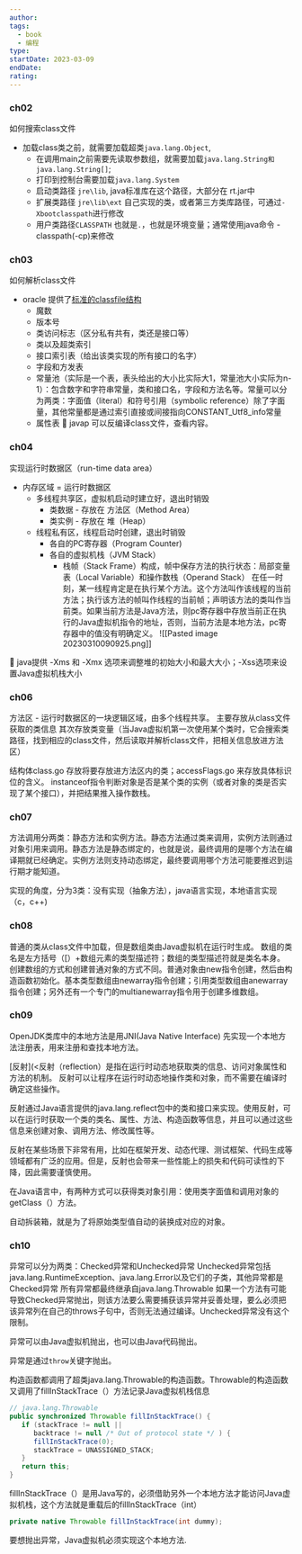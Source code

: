 ```yaml
---
author: 
tags:
  - book
  - 编程
type: 
startDate: 2023-03-09
endDate: 
rating: 
---
```


### ch02
如何搜索class文件
- 加载class类之前，就需要加载超类`java.lang.Object`, 
	- 在调用main之前需要先读取参数组，就需要加载`java.lang.String和java.lang.String[]`;
	- 打印到控制台需要加载`java.lang.System`
	- 启动类路径 `jre\lib`, java标准库在这个路径，大部分在 rt.jar中 
	- 扩展类路径 `jre\lib\ext`  自己实现的类，或者第三方类库路径，可通过`-Xbootclasspath`进行修改
	- 用户类路径`CLASSPATH` 也就是`.`，也就是环境变量；通常使用java命令 -classpath(-cp)来修改

### ch03
如何解析class文件 
- oracle 提供了[标准的classfile结构](https://docs.oracle.com/javase/specs/jvms/se7/html/jvms-4.html)
	- 魔数 
	- 版本号
	- 类访问标志（区分私有共有，类还是接口等）
	- 类以及超类索引
	- 接口索引表（给出该类实现的所有接口的名字）
	- 字段和方发表
	- 常量池（实际是一个表，表头给出的大小比实际大1，常量池大小实际为n-1）：包含数字和字符串常量，类和接口名，字段和方法名等。常量可以分为两类：字面值（literal）和符号引用（symbolic reference）除了字面量，其他常量都是通过索引直接或间接指向CONSTANT_Utf8_info常量
	- 属性表
🧰 javap 可以反编译class文件，查看内容。


### ch04
实现运行时数据区（run-time data area）
- 内存区域 = 运行时数据区 
	- 多线程共享区，虚拟机启动时建立好，退出时销毁
		- 类数据 - 存放在 方法区（Method Area）
		- 类实例 - 存放在 堆（Heap）
	- 线程私有区，线程启动时创建，退出时销毁 
		- 各自的PC寄存器（Program Counter)
		- 各自的虚拟机栈（JVM Stack）
			- 栈帧（Stack Frame）构成，帧中保存方法的执行状态：局部变量表（Local Variable）和操作数栈（Operand Stack）
在任一时刻，某一线程肯定是在执行某个方法。这个方法叫作该线程的当前方法；执行该方法的帧叫作线程的当前帧；声明该方法的类叫作当前类。如果当前方法是Java方法，则pc寄存器中存放当前正在执行的Java虚拟机指令的地址，否则，当前方法是本地方法，pc寄存器中的值没有明确定义。
![[Pasted image 20230310090925.png]]

🧰 java提供 -Xms 和 -Xmx 选项来调整堆的初始大小和最大大小；-Xss选项来设置Java虚拟机栈大小

### ch06
方法区 - 运行时数据区的一块逻辑区域，由多个线程共享。
	主要存放从class文件获取的类信息 
	其次存放类变量（当Java虚拟机第一次使用某个类时，它会搜索类路径，找到相应的class文件，然后读取并解析class文件，把相关信息放进方法区）

结构体class.go 存放将要存放进方法区内的类；accessFlags.go 来存放具体标识位的含义。
instanceof指令判断对象是否是某个类的实例（或者对象的类是否实现了某个接口），并把结果推入操作数栈。


### ch07
方法调用分两类：静态方法和实例方法。静态方法通过类来调用，实例方法则通过对象引用来调用。静态方法是静态绑定的，也就是说，最终调用的是哪个方法在编译期就已经确定。实例方法则支持动态绑定，最终要调用哪个方法可能要推迟到运行期才能知道。

实现的角度，分为3类：没有实现（抽象方法），java语言实现，本地语言实现（c，c++)


### ch08

普通的类从class文件中加载，但是数组类由Java虚拟机在运行时生成。
数组的类名是左方括号（\[）+数组元素的类型描述符；数组的类型描述符就是类名本身。
创建数组的方式和创建普通对象的方式不同。普通对象由new指令创建，然后由构造函数初始化。基本类型数组由newarray指令创建；引用类型数组由anewarray指令创建；另外还有一个专门的multianewarray指令用于创建多维数组。

### ch09

OpenJDK类库中的本地方法是用JNI(Java Native Interface)
先实现一个本地方法注册表，用来注册和查找本地方法。

[反射](<反射（reflection）是指在运行时动态地获取类的信息、访问对象属性和方法的机制。
反射可以让程序在运行时动态地操作类和对象，而不需要在编译时确定这些操作。

反射通过Java语言提供的java.lang.reflect包中的类和接口来实现。使用反射，可以在运行时获取一个类的类名、属性、方法、构造函数等信息，并且可以通过这些信息来创建对象、调用方法、修改属性等。

反射在某些场景下非常有用，比如在框架开发、动态代理、测试框架、代码生成等领域都有广泛的应用。但是，反射也会带来一些性能上的损失和代码可读性的下降，因此需要谨慎使用。

在Java语言中，有两种方式可以获得类对象引用：使用类字面值和调用对象的getClass（）方法。

自动拆装箱，就是为了将原始类型值自动的装换成对应的对象。


### ch10
异常可以分为两类：Checked异常和Unchecked异常
Unchecked异常包括java.lang.RuntimeException、java.lang.Error以及它们的子类，其他异常都是Checked异常
所有异常都最终继承自java.lang.Throwable
如果一个方法有可能导致Checked异常抛出，则该方法要么需要捕获该异常并妥善处理，要么必须把该异常列在自己的throws子句中，否则无法通过编译。Unchecked异常没有这个限制。

异常可以由Java虚拟机抛出，也可以由Java代码抛出。

异常是通过`throw`关键字抛出。

构造函数都调用了超类java.lang.Throwable的构造函数。Throwable的构造函数又调用了fillInStackTrace（）方法记录Java虚拟机栈信息
```java
// java.lang.Throwable
public synchronized Throwable fillInStackTrace() {
   if (stackTrace != null ||
      backtrace != null /* Out of protocol state */ ) {
      fillInStackTrace(0);
      stackTrace = UNASSIGNED_STACK;
   }
   return this;
}
```

fillInStackTrace（）是用Java写的，必须借助另外一个本地方法才能访问Java虚拟机栈，这个方法就是重载后的fillInStackTrace（int）
```java
private native Throwable fillInStackTrace(int dummy);
```

要想抛出异常，Java虚拟机必须实现这个本地方法.














